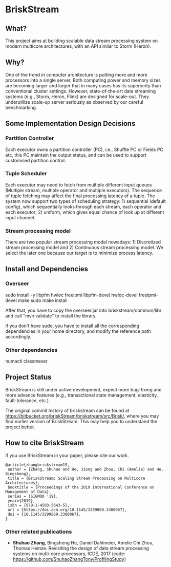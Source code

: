 # BriskStream
## What?
This project aims at building scalable data stream processing system on modern multicore architectures, with an API similar to Storm (Heron).

## Why?
One of the trend in computer architecture is putting more and more processors into a single server.
Both computing power and memory sizes are becoming larger and larger that in many cases has its superiority
than conventional cluster settings.
However, state-of-the-art data streaming systems (e.g., Storm, Heron, Flink) are designed for scale-out.
They underutilize scale-up server seriously as observed by our careful benchmarking.

## Some Implementation Design Decisions
### Partition Controller
Each executor owns a partition controller (PC), i.e., Shuffle PC or Fields PC etc, this PC maintain the output status, and can be used to support customised partition control.
### Tuple Scheduler
Each executor may need to fetch from multiple different input queues (Multiple stream, multiple operator and multiple executors). The sequence of tuple fetching may affect the final processing latency of a tuple. The system now support two types of scheduling strategy: 1) sequential (default config), which sequentially looks through each stream, each operator and each executor; 2) uniform, which gives equal chance of look up at different input channel.
### Stream processing model
There are two popular stream processing model nowadays: 1) Discretized stream processing model and 2) Continuous stream processing model.
We select the later one because our target is to minimize process latency.

## Install and Dependencies
### Overseer
sudo install -y libpfm hwloc freeipmi libpfm-devel hwloc-devel freeipmi-devel
make
sudo make install

After that, you have to copy the overseer.jar into briskstream/common/lib/ and call "mvn validate" to install the library.

If you don't have sudo, you have to install all the corresponding dependencies in your home directory, and modify the reference path accordingly.
### Other dependencies
numactl
classmexer

## Project Status
BriskStream is still under active development, expect more bug-fixing and more advance features (e.g., transactional state management, elasticity, fault-tolerance, etc.).

The original commit history of briskstream can be found at https://bitbucket.org/briskStream/briskstream/src/Brisk/, where you may find earlier version of BriskStream. This may help you to understand the project better.

## How to cite BriskStream

If you use BriskStream in your paper, please cite our work.

```
@article{zhangbriskstream19,
 author = {Zhang, Shuhao and He, Jiong and Zhou, Chi (Amelie) and He, Bingsheng},
 title = {BriskStream: Scaling Stream Processing on Multicore Architectures},
 booktitle = {Proceedings of the 2019 International Conference on Management of Data},
 series = {SIGMOD '19},
 year={2019},
 isbn = {978-1-4503-5643-5},
 url = {https://doi.acm.org/10.1145/3299869.3300067},
 doi = {10.1145/3299869.3300067},
}
```


### Other related publications

* **Shuhao Zhang**, Bingsheng He, Daniel Dahlmeier, Amelie Chi Zhou, Thomas Heinze. Revisiting the design of data stream processing systems on multi-core processors, ICDE, 2017 (code: https://github.com/ShuhaoZhangTony/ProfilingStudy)

